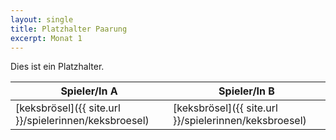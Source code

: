 ```yaml
---
layout: single
title: Platzhalter Paarung
excerpt: Monat 1
---
```


Dies ist ein Platzhalter.

| Spieler/In A | Spieler/In B |
|-------------|------------|
| [keksbrösel]({{ site.url }}/spielerinnen/keksbroesel) | [keksbrösel]({{ site.url }}/spielerinnen/keksbroesel) |